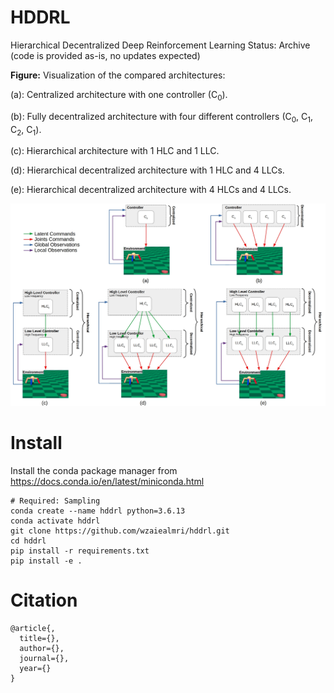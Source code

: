 # HDDRL
Hierarchical Decentralized Deep Reinforcement Learning
Status: Archive (code is provided as-is, no updates expected)

**Figure:** Visualization of the compared architectures:

(a): Centralized architecture with one controller (C<sub>0</sub>).

(b): Fully decentralized architecture with four different controllers (C<sub>0</sub>, C<sub>1</sub>, C<sub>2</sub>, C<sub>1</sub>). 

(c): Hierarchical architecture with 1 HLC and 1 LLC. 

(d): Hierarchical decentralized architecture with 1 HLC and 4 LLCs. 

(e): Hierarchical decentralized architecture with 4 HLCs and 4 LLCs.

![Figure:  Visualization of the compared architectures.](architectures.jpg)

# Install

Install the conda package manager from https://docs.conda.io/en/latest/miniconda.html

```
# Required: Sampling
conda create --name hddrl python=3.6.13
conda activate hddrl
git clone https://github.com/wzaiealmri/hddrl.git
cd hddrl
pip install -r requirements.txt
pip install -e .
```

# Citation

```
@article{,
  title={},
  author={},
  journal={},
  year={}
}
```
